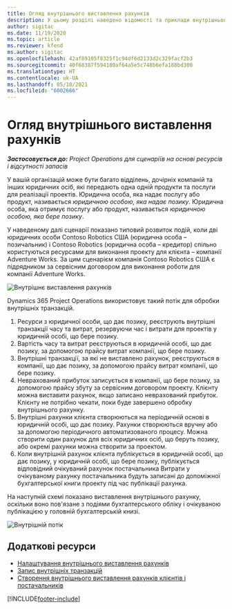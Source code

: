 ```yaml
---
title: Огляд внутрішнього виставлення рахунків
description: У цьому розділі наведено відомості та приклади внутрішнього виставлення рахунка-фактури для проектів.
author: sigitac
ms.date: 11/19/2020
ms.topic: article
ms.reviewer: kfend
ms.author: sigitac
ms.openlocfilehash: 42af89105f8325f1c94df6d2133d2c329facf2b3
ms.sourcegitcommit: 40f68387f594180af64a5e5c748b6efa188bd300
ms.translationtype: HT
ms.contentlocale: uk-UA
ms.lasthandoff: 05/10/2021
ms.locfileid: "6002666"
---
```

# <a name="intercompany-invoicing-overview"></a>Огляд внутрішнього виставлення рахунків

_**Застосовується до:** Project Operations для сценаріїв на основі ресурсів і відсутності запасів_

У вашій організацій може бути багато відділень, дочірніх компаній та інших юридичних осіб, які передають одна одній продукти та послуги для реалізації проектів. Юридична особа, яка надає послугу або продукт, називається *юридичною особою, яка надає позику*. Юридична особа, яка отримує послугу або продукт, називається *юридичною особою, яка бере позику*.

У наведеному далі сценарії показано типовий розвиток подій, коли дві юридичних особи Contoso Robotics США (юридична особа – позичальник) і Contoso Robotics (юридична особа – кредитор) спільно користуються ресурсами для виконання проекту для клієнта – компанії Adventure Works. За цим сценарієм компанія Contoso Robotics США є підрядником за сервісним договором для виконання роботи для компанії Adventure Works.

![Внутрішнє виставлення рахунків](./media/IntercompanyScenario.png) 

Dynamics 365 Project Operations використовує такий потік для обробки внутрішніх транзакцій.

1. Ресурси з юридичної особи, що дає позику, реєструють внутрішні транзакції часу та витрат, резервуючи час і витрати для проектів у юридичній особі, що бере позику.
2. Вартість часу та витрат реєструються в юридичній особі, що дає позику, за допомогою прайсу витрат компанії, що бере позику.
3. Внутрішні транзакції, за які не виставлено рахунок, реєструються в компанії, що дає позику, за допомогою прайсу витрат компанії, що бере позику.
4. Неврахований прибуток записується в компанії, що бере позику, за допомогою прайсу збуту за сервісним договором проекту. Клієнту можна виставити рахунок, якщо записано неврахований прибуток. Клієнту не потрібно чекати, поки буде завершено обробку внутрішнього рахунку.
5. Внутрішні рахунки клієнта створюються на періодичній основі в юридичній особі, що дає позику. Рахунки створюються вручну або за допомогою періодичного автоматизованого процесу. Можна створити один рахунок для всіх юридичних осіб, що беруть позику, або окремі рахунки можна створити за проектом.
6. Коли внутрішній рахунок клієнта публікується в юридичній особі, що дає позику, у юридичній особі, що бере позику, публікується відповідний очікуваний рахунок постачальника Витрати у очікуваному рахунку постачальника будуть записані до допоміжної бухгалтерської книги проекту під час публікації рахунка.

На наступній схемі показано виставлення внутрішнього рахунку, оскільки воно пов'язане з подіями бухгалтерського обліку і очікуваною публікацією у головній бухгалтерській книзі.

![Внутрішній потік](./media/IntercompanyFlow.png)

## <a name="additional-resources"></a>Додаткові ресурси

- [Налаштування внутрішнього виставлення рахунків](configure-intercompany-invoicing.md)
- [Запис внутрішніх транзакцій](create-intercompany-transactions.md)
- [Створення внутрішнього виставлення рахунків клієнтів і постачальників](create-intercompany-customer-vendor-invoices.md)


[!INCLUDE[footer-include](../includes/footer-banner.md)]